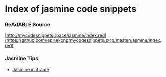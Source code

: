 
# Index of jasmine code snippets


### ReAdABLE Source

[http://mycodesnippets.space/jasmine/index.red](https://github.com/lepinekong/mycodesnippets/blob/master/jasmine/index.red)


### Jasmine Tips

- [Jasmine in iframe](./jasmine-iframe)
                        
